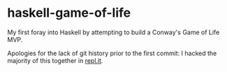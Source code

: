 # haskell-game-of-life

My first foray into Haskell by attempting to build a Conway's Game of Life MVP.

Apologies for the lack of git history prior to the first commit: I hacked the majority of this together in [repl.it](https://repl.it/).
